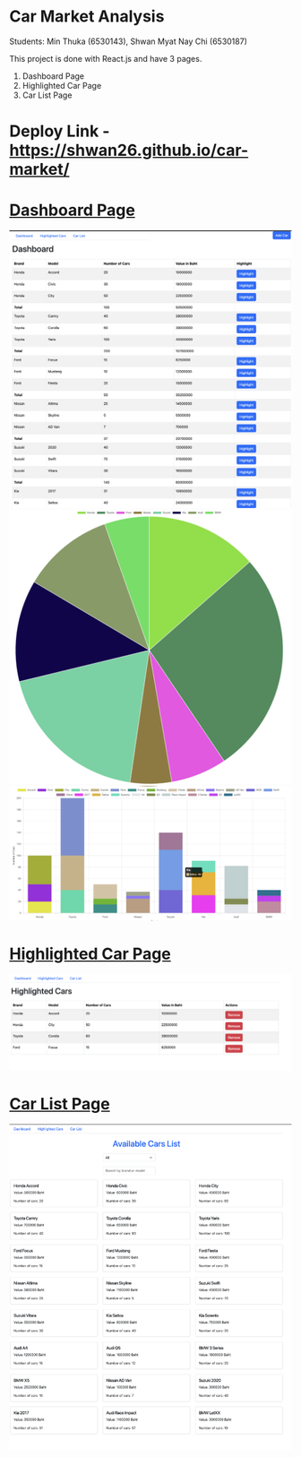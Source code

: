 # Car Market Analysis

Students:
Min Thuka (6530143), 
Shwan Myat Nay Chi (6530187)

This project is done with React.js and have 3 pages.
1. Dashboard Page
2. Highlighted Car Page
3. Car List Page
   
# Deploy Link - https://shwan26.github.io/car-market/

# [Dashboard Page](https://shwan26.github.io/car-market/)
![Example Image](images/Dashboard.png)
![Example Image](images/DashboardPieChart.png)
![Example Image](images/DashboardBarChart.png)

# [Highlighted Car Page](https://shwan26.github.io/car-market/highlighted-cars) 
![Example Image](images/HighlightedCars.png)

# [Car List Page](https://shwan26.github.io/car-market/carlist) 
![Example Image](images/Carlist.png)

